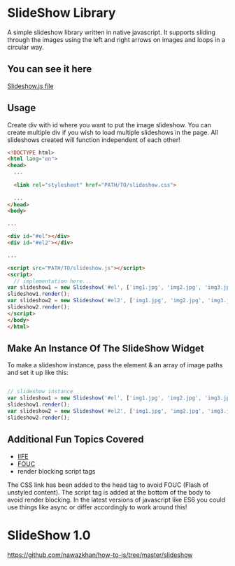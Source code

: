 # SlideShow Library
A simple slideshow library written in native javascript. It supports sliding through the images using the left and right
arrows on images and loops in a circular way.

## You can see it here

[Slideshow.js file](https://github.com/nawazkhan/how-to-js/blob/master/slideshowplugin/slideshow.js)

## Usage

Create div with id where you want to put the image slideshow. You can create multiple div if you wish to load multiple slideshows in the page. All slideshows created will function independent of each other!

```html
<!DOCTYPE html>
<html lang="en">
<head>
  ...
  
  <link rel="stylesheet" href="PATH/TO/slideshow.css">
  
  ...
</head>
<body>

...

<div id="#el"></div>
<div id="#el2"></div>

...

<script src="PATH/TO/slideshow.js"></script>
<script>
  // implementation here...
var slideshow1 = new Slideshow('#el', ['img1.jpg', 'img2.jpg', 'img3.jpg']);
slideshow1.render();
var slideshow2 = new Slideshow('#el2', ['img1.jpg', 'img2.jpg', 'img3.jpg']);
slideshow2.render();
</script>
</body>
</html>
```

## Make An Instance Of The SlideShow Widget

To make a slideshow instance, pass the element & an array of image paths and set it up like this:

```javascript

// slideshow instance
var slideshow1 = new Slideshow('#el', ['img1.jpg', 'img2.jpg', 'img3.jpg']);
slideshow1.render();
var slideshow2 = new Slideshow('#el2', ['img1.jpg', 'img2.jpg', 'img3.jpg']);
slideshow2.render();
```

## Additional Fun Topics Covered

* [IIFE](https://developer.mozilla.org/en-US/docs/Glossary/IIFE)
* [FOUC](https://en.wikipedia.org/wiki/Flash_of_unstyled_content)
* render blocking script tags

The CSS link has been added to the head tag to avoid FOUC (Flash of unstyled content). 
The script tag is added at the bottom of the body to avoid render blocking. In the latest versions of javascript like ES6 you could use things like async or differ accordingly to work around this!


# SlideShow 1.0
https://github.com/nawazkhan/how-to-js/tree/master/slideshow
